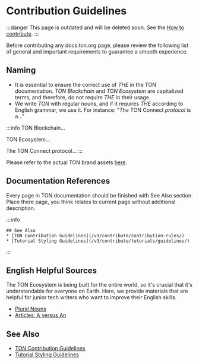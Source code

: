 # Contribution Guidelines

:::danger
This page is outdated and will be deleted soon.
See the [How to contribute](/v3/contribute/).
:::

Before contributing any docs.ton.org page, please review the following list of general and important requirements to guarantee a smooth experience.


## Naming

- It is essential to ensure the correct use of _THE_ in the TON documentation. _TON Blockchain_ and _TON Ecosystem_ are capitalized terms, and therefore, do not require _THE_ in their usage.
- We write _TON_ with regular nouns, and if it requires _THE_ according to English grammar, we use it. For instance: "_The_ TON Connect _protocol_ is a..."

:::info
TON Blockchain...

TON Ecosystem...

The TON Connect protocol...
:::

Please refer to the actual TON brand assets [here](https://ton.org/en/brand-assets).


## Documentation References

Every page in TON documentation should be finished with See Also section. Place there page, you think relates to current page without additional description.

:::info
```
## See Also
* [TON Contribution Guidelines](/v3/contribute/contribution-rules/)
* [Tutorial Styling Guidelines](/v3/contribute/tutorials/guidelines/)
```
:::

## English Helpful Sources
The TON Ecosystem is being built for the entire world, so it's crucial that it's understandable for everyone on Earth. Here, we provide materials that are helpful for junior tech writers who want to improve their English skills.

* [Plural Nouns](https://www.grammarly.com/blog/plural-nouns/)
* [Articles: A versus An](https://owl.purdue.edu/owl/general_writing/grammar/articles_a_versus_an.html)


## See Also

* [TON Contribution Guidelines](/v3/contribute/contribution-rules/)
* [Tutorial Styling Guidelines](/v3/contribute/tutorials/guidelines/)
